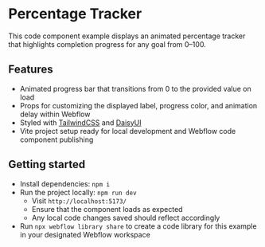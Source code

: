 # Percentage Tracker

This code component example displays an animated percentage tracker that highlights completion progress for any goal from 0–100.

## Features

- Animated progress bar that transitions from 0 to the provided value on load
- Props for customizing the displayed label, progress color, and animation delay within Webflow
- Styled with [TailwindCSS](https://tailwindcss.com/) and [DaisyUI](https://daisyui.com/)
- Vite project setup ready for local development and Webflow code component publishing

## Getting started

- Install dependencies: `npm i`
- Run the project locally: `npm run dev`
  - Visit `http://localhost:5173/`
  - Ensure that the component loads as expected
  - Any local code changes saved should reflect accordingly
- Run `npx webflow library share` to create a code library for this example in your designated Webflow workspace
